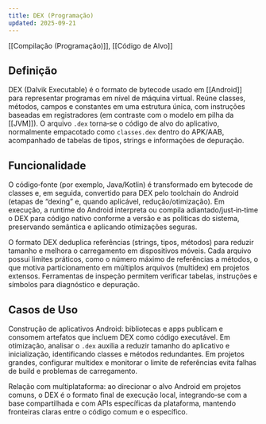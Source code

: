 ```yaml
---
title: DEX (Programação)
updated: 2025-09-21
---
```

[[Compilação (Programação)]], [[Código de Alvo]]
## Definição

DEX (Dalvik Executable) é o formato de bytecode usado em [[Android]] para representar programas em nível de máquina virtual. Reúne classes, métodos, campos e constantes em uma estrutura única, com instruções baseadas em registradores (em contraste com o modelo em pilha da [[JVM]]). O arquivo `.dex` torna‑se o código de alvo do aplicativo, normalmente empacotado como `classes.dex` dentro do APK/AAB, acompanhado de tabelas de tipos, strings e informações de depuração.

## Funcionalidade

O código‑fonte (por exemplo, Java/Kotlin) é transformado em bytecode de classes e, em seguida, convertido para DEX pelo toolchain do Android (etapas de “dexing” e, quando aplicável, redução/otimização). Em execução, a runtime do Android interpreta ou compila adiantado/just‑in‑time o DEX para código nativo conforme a versão e as políticas do sistema, preservando semântica e aplicando otimizações seguras.

O formato DEX deduplica referências (strings, tipos, métodos) para reduzir tamanho e melhora o carregamento em dispositivos móveis. Cada arquivo possui limites práticos, como o número máximo de referências a métodos, o que motiva particionamento em múltiplos arquivos (multidex) em projetos extensos. Ferramentas de inspeção permitem verificar tabelas, instruções e símbolos para diagnóstico e depuração.

## Casos de Uso

Construção de aplicativos Android: bibliotecas e apps publicam e consomem artefatos que incluem DEX como código executável. Em otimização, analisar o `.dex` auxilia a reduzir tamanho do aplicativo e inicialização, identificando classes e métodos redundantes. Em projetos grandes, configurar multidex e monitorar o limite de referências evita falhas de build e problemas de carregamento.

Relação com multiplataforma: ao direcionar o alvo Android em projetos comuns, o DEX é o formato final de execução local, integrando‑se com a base compartilhada e com APIs específicas da plataforma, mantendo fronteiras claras entre o código comum e o específico.

